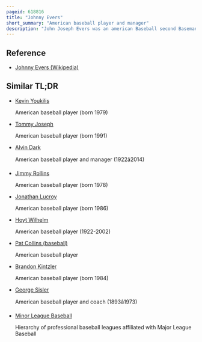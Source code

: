 ```yaml
---
pageid: 618816
title: "Johnny Evers"
short_summary: "American baseball player and manager"
description: "John Joseph Evers was an american Baseball second Baseman and Manager. He played in major League Baseball from 1902 to 1917 for the Philadelphia phillies Boston Braves and the Chicago Cubs. In Addition he appeared in one Game Apiece for the chicago white Sox and Braves while coaching them respectively in 1922 and 1929."
---
```


## Reference

- [Johnny Evers (Wikipedia)](https://en.wikipedia.org/?curid=618816)

## Similar TL;DR

- [Kevin Youkilis](/tldr/en/kevin-youkilis)

  American baseball player (born 1979)

- [Tommy Joseph](/tldr/en/tommy-joseph)

  American baseball player (born 1991)

- [Alvin Dark](/tldr/en/alvin-dark)

  American baseball player and manager (1922â2014)

- [Jimmy Rollins](/tldr/en/jimmy-rollins)

  American baseball player (born 1978)

- [Jonathan Lucroy](/tldr/en/jonathan-lucroy)

  American baseball player (born 1986)

- [Hoyt Wilhelm](/tldr/en/hoyt-wilhelm)

  American baseball player (1922-2002)

- [Pat Collins (baseball)](/tldr/en/pat-collins-baseball)

  American baseball player

- [Brandon Kintzler](/tldr/en/brandon-kintzler)

  American baseball player (born 1984)

- [George Sisler](/tldr/en/george-sisler)

  American baseball player and coach (1893â1973)

- [Minor League Baseball](/tldr/en/minor-league-baseball)

  Hierarchy of professional baseball leagues affiliated with Major League Baseball
